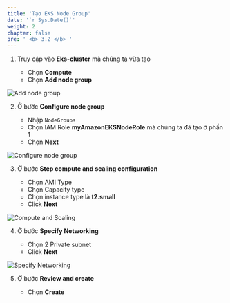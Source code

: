 ```yaml
---
title: 'Tạo EKS Node Group'
date: '`r Sys.Date()`'
weight: 2
chapter: false
pre: ' <b> 3.2 </b> '
---
```


1. Truy cập vào **Eks-cluster** mà chúng ta vừa tạo

   - Chọn **Compute**
   - Chọn **Add node group**

![Add node group](/images/3.createEksCluster/3.2-addnodegroup.png)

2. Ở bước **Configure node group**

   - Nhập `NodeGroups`
   - Chọn IAM Role **myAmazonEKSNodeRole** mà chúng ta đã tạo ở phần 1
   - Chọn **Next**

![Configure node group](/images/3.createEksCluster/3.2-confignodegroup.png)

3. Ở bước **Step compute and scaling configuration**

   - Chọn AMI Type
   - Chọn Capacity type
   - Chọn instance type là **t2.small**
   - Click **Next**

![Compute and Scaling](/images/3.createEksCluster/3.2-computeandscaling.png)

4. Ở bước **Specify Networking**

   - Chọn 2 Private subnet
   - Click **Next**

![Specify Networking](/images/3.createEksCluster/3.2-specifynetwork.png)

5. Ở bước **Review and create**

   - Chọn **Create**
